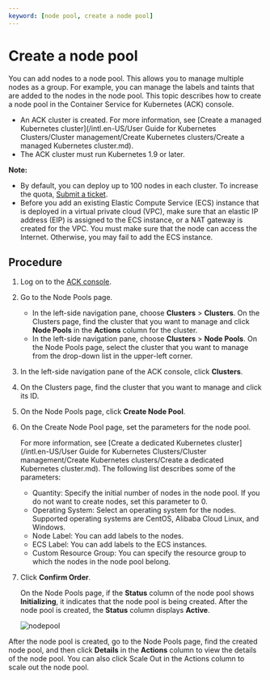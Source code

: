 ```yaml
---
keyword: [node pool, create a node pool]
---
```


# Create a node pool

You can add nodes to a node pool. This allows you to manage multiple nodes as a group. For example, you can manage the labels and taints that are added to the nodes in the node pool. This topic describes how to create a node pool in the Container Service for Kubernetes \(ACK\) console.

-   An ACK cluster is created. For more information, see [Create a managed Kubernetes cluster](/intl.en-US/User Guide for Kubernetes Clusters/Cluster management/Create Kubernetes clusters/Create a managed Kubernetes cluster.md).
-   The ACK cluster must run Kubernetes 1.9 or later.

**Note:**

-   By default, you can deploy up to 100 nodes in each cluster. To increase the quota, [Submit a ticket](https://workorder-intl.console.aliyun.com/console.htm).
-   Before you add an existing Elastic Compute Service \(ECS\) instance that is deployed in a virtual private cloud \(VPC\), make sure that an elastic IP address \(EIP\) is assigned to the ECS instance, or a NAT gateway is created for the VPC. You must make sure that the node can access the Internet. Otherwise, you may fail to add the ECS instance.

## Procedure

1.  Log on to the [ACK console](https://cs.console.aliyun.com).

2.  Go to the Node Pools page.

    -   In the left-side navigation pane, choose **Clusters** \> **Clusters**. On the Clusters page, find the cluster that you want to manage and click **Node Pools** in the **Actions** column for the cluster.
    -   In the left-side navigation pane, choose **Clusters** \> **Node Pools**. On the Node Pools page, select the cluster that you want to manage from the drop-down list in the upper-left corner.
3.  In the left-side navigation pane of the ACK console, click **Clusters**.

4.  On the Clusters page, find the cluster that you want to manage and click its ID.

5.  On the Node Pools page, click **Create Node Pool**.

6.  On the Create Node Pool page, set the parameters for the node pool.

    For more information, see [Create a dedicated Kubernetes cluster](/intl.en-US/User Guide for Kubernetes Clusters/Cluster management/Create Kubernetes clusters/Create a dedicated Kubernetes cluster.md). The following list describes some of the parameters:

    -   Quantity: Specify the initial number of nodes in the node pool. If you do not want to create nodes, set this parameter to 0.
    -   Operating System: Select an operating system for the nodes. Supported operating systems are CentOS, Alibaba Cloud Linux, and Windows.
    -   Node Label: You can add labels to the nodes.
    -   ECS Label: You can add labels to the ECS instances.
    -   Custom Resource Group: You can specify the resource group to which the nodes in the node pool belong.
7.  Click **Confirm Order**.

    On the Node Pools page, if the **Status** column of the node pool shows **Initializing**, it indicates that the node pool is being created. After the node pool is created, the **Status** column displays **Active**.

    ![nodepool](https://static-aliyun-doc.oss-accelerate.aliyuncs.com/assets/img/en-US/5365359951/p95881.png)


After the node pool is created, go to the Node Pools page, find the created node pool, and then click **Details** in the **Actions** column to view the details of the node pool. You can also click Scale Out in the Actions column to scale out the node pool.

